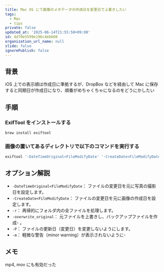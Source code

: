 ```yaml
---
title: Mac OS にて画像のメタデータの作成日を変更日で上書きしたい
tags:
  - Mac
  - tips
private: false
updated_at: '2025-06-14T21:55:50+09:00'
id: 4d70e5599e196c4eb608
organization_url_name: null
slide: false
ignorePublish: false
---
```


## 背景
iOS 上での表示順は作成日に準拠するが、DropBox などを経由して Mac に保存すると同期日が作成日になり、順番がめちゃくちゃになるのをどうにかしたい


## 手順

### ExifTool をインストールする

```sh
brew install exiftool
```

### 画像の置いてあるディレクトリで以下のコマンドを実行する
```sh
exiftool '-DateTimeOriginal<FileModifyDate' '-CreateDate<FileModifyDate' -r -overwrite_original -P -m .
```

## オプション解説
- `-DateTimeOriginal<FileModifyDate`： ファイルの変更日を元に写真の撮影日を設定します。
-  `-CreateDate<FileModifyDate`： ファイルの変更日を元に画像の作成日を設定します。
- `-r`： 再帰的にフォルダ内の全ファイルを処理します。
- `-overwrite_original`： 元ファイルを上書きし、バックアップファイルを作成- 。
- `-P`： ファイルの更新日（変更日）を変更しないようにします。
- `-m`： 軽微な警告（minor warning）が表示されないように- 

## メモ
mp4, mov にも有効だった
